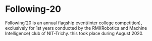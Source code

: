 # Following-20

 Following'20 is an annual flagship event(inter college competition), exclusively for 1st years conducted by the RMI(Robotics and Machine Intelligence) club of NIT-Trichy.
this took place during August 2020.
